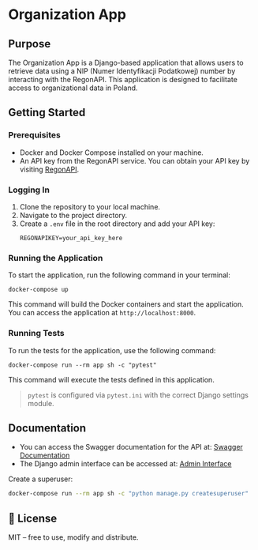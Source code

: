 # Organization App

## Purpose
The Organization App is a Django-based application that allows users to retrieve data using a NIP (Numer Identyfikacji Podatkowej) number by interacting with the RegonAPI. This application is designed to facilitate access to organizational data in Poland.

## Getting Started

### Prerequisites
- Docker and Docker Compose installed on your machine.
- An API key from the RegonAPI service. You can obtain your API key by visiting [RegonAPI](https://api.stat.gov.pl/Home/RegonApi).

### Logging In
1. Clone the repository to your local machine.
2. Navigate to the project directory.
3. Create a `.env` file in the root directory and add your API key:
   ```
   REGONAPIKEY=your_api_key_here
   ```

### Running the Application
To start the application, run the following command in your terminal:
```
docker-compose up
```
This command will build the Docker containers and start the application. You can access the application at `http://localhost:8000`.

### Running Tests
To run the tests for the application, use the following command:
```
docker-compose run --rm app sh -c "pytest"
```
This command will execute the tests defined in this application.
> `pytest` is configured via `pytest.ini` with the correct Django settings module.

## Documentation
- You can access the Swagger documentation for the API at: [Swagger Documentation](http://localhost:8000/schema/swagger/)
- The Django admin interface can be accessed at: [Admin Interface](http://localhost:8000/admin/)    

Create a superuser:

```bash
docker-compose run --rm app sh -c "python manage.py createsuperuser"
```
## 📮 License

MIT – free to use, modify and distribute.